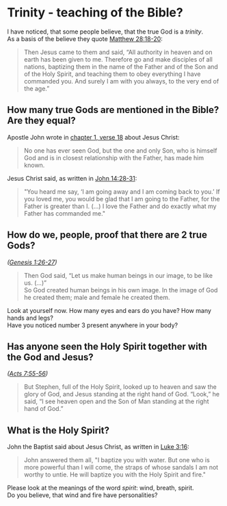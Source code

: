 # Trinity - teaching of the Bible?

I have noticed, that some people believe, that the true God is a *trinity*.  
As a basis of the believe they quote [Matthew 28:18-20](https://biblehub.com/niv/matthew/28.htm):  
> Then Jesus came to them and said, “All authority in heaven and on earth has been given to me. 
> Therefore go and make disciples of all nations, baptizing them in the name of the Father and of the Son and of the Holy Spirit, 
> and teaching them to obey everything I have commanded you. And surely I am with you always, to the very end of the age.”

## How many true Gods are mentioned in the Bible? Are they equal?

Apostle John wrote in [chapter 1, verse 18](https://biblehub.com/niv/john/1.htm) about Jesus Christ:
> No one has ever seen God, but the one and only Son, who is himself God and is in closest relationship with the Father, has made him known.

Jesus Christ said, as written in [John 14:28-31](https://biblehub.com/niv/john/14.htm):
> "You heard me say, ‘I am going away and I am coming back to you.’ If you loved me, you would be glad that I am going to the Father, for the Father is greater than I.
> (...)
> I love the Father and do exactly what my Father has commanded me."

## How do we, people, proof that there are 2 true Gods?

*([Genesis 1:26-27](https://biblehub.com/nlt/genesis/1.htm))*
> Then God said, “Let us make human beings in our image, to be like us. (...)”  
> So God created human beings in his own image. In the image of God he created them; male and female he created them.

Look at yourself now. How many eyes and ears do you have? How many hands and legs?  
Have you noticed number 3 present anywhere in your body?

## Has anyone seen the Holy Spirit together with the God and Jesus?

*([Acts 7:55-56](https://biblehub.com/niv/acts/7.htm))*
> But Stephen, full of the Holy Spirit, looked up to heaven and saw the glory of God, and Jesus standing at the right hand of God. 
> “Look,” he said, “I see heaven open and the Son of Man standing at the right hand of God.”

## What is the Holy Spirit?

John the Baptist said about Jesus Christ, as written in [Luke 3:16](https://biblehub.com/luke/3-16.htm):
> John answered them all, "I baptize you with water. But one who is more powerful than I will come, the straps of whose sandals I am not worthy to untie. He will baptize you with the Holy Spirit and fire."

Please look at the meanings of the word *spirit*: wind, breath, spirit.  
Do you believe, that wind and fire have personalities?
